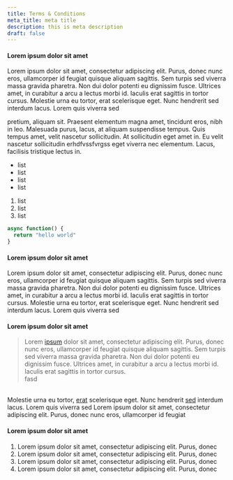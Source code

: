 ```yaml
---
title: Terms & Conditions
meta_title: meta title
description: this is meta description
draft: false
---
```

#### Lorem ipsum dolor sit amet

Lorem ipsum dolor sit amet, consectetur adipiscing elit. Purus, donec nunc eros, ullamcorper id feugiat quisque aliquam sagittis. Sem turpis sed viverra massa gravida pharetra. Non dui dolor potenti eu dignissim fusce. Ultrices amet, in curabitur a arcu a lectus morbi id. Iaculis erat sagittis in tortor cursus. Molestie urna eu tortor, erat scelerisque eget. Nunc hendrerit sed interdum lacus. Lorem quis viverra sed

pretium, aliquam sit. Praesent elementum magna amet, tincidunt eros, nibh in leo. Malesuada purus, lacus, at aliquam suspendisse tempus. Quis tempus amet, velit nascetur sollicitudin. At sollicitudin eget amet in. Eu velit nascetur sollicitudin erhdfvssfvrgss eget viverra nec elementum. Lacus, facilisis tristique lectus in.

* list
* list
* list
* list

1. list
2. list
3. list

```javascript
async function() {
  return "hello world"
}
```

#### Lorem ipsum dolor sit amet

Lorem ipsum dolor sit amet, consectetur adipiscing elit. Purus, donec nunc eros, ullamcorper id feugiat quisque aliquam sagittis. Sem turpis sed viverra massa gravida pharetra. Non dui dolor potenti eu dignissim fusce. Ultrices amet, in curabitur a arcu a lectus morbi id. Iaculis erat sagittis in tortor cursus. Molestie urna eu tortor, erat scelerisque eget. Nunc hendrerit sed interdum lacus. Lorem quis viverra sed

#### Lorem ipsum dolor sit amet

> Lorem [ipsum](https://google.com/bc) dolor sit amet, consectetur adipiscing elit. Purus, donec nunc eros, ullamcorper id feugiat quisque aliquam sagittis. Sem turpis sed viverra massa gravida pharetra. Non dui dolor potenti eu dignissim fusce. Ultrices amet, in curabitur a arcu a lectus morbi id. Iaculis erat sagittis in tortor cursus.\
> fasd

\
Molestie urna eu tortor, [erat](https://google.com) scelerisque eget. Nunc hendrerit [sed](https://google.com) interdum lacus. Lorem quis viverra sed
Lorem ipsum dolor sit amet, consectetur adipiscing elit. Purus, donec nunc eros, ullamcorper id feugiat

#### Lorem ipsum dolor sit amet

1. Lorem ipsum dolor sit amet, consectetur adipiscing elit. Purus, donec
2. Lorem ipsum dolor sit amet, consectetur adipiscing elit. Purus, donec
3. Lorem ipsum dolor sit amet, consectetur adipiscing elit. Purus, donec
4. Lorem ipsum dolor sit amet, consectetur adipiscing elit. Purus, donec
